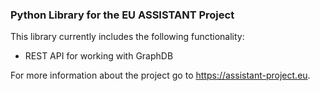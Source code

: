 ### Python Library for the EU ASSISTANT Project

This library currently includes the following functionality:
- REST API for working with GraphDB

For more information about the project go to https://assistant-project.eu.

